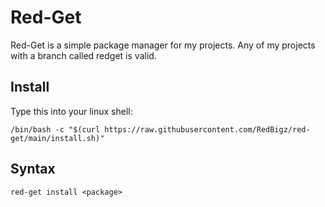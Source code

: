 # Red-Get
Red-Get is a simple package manager for my projects. Any of my projects with a branch called redget is valid.

## Install
Type this into your linux shell:
```
/bin/bash -c "$(curl https://raw.githubusercontent.com/RedBigz/red-get/main/install.sh)"
```
## Syntax

```
red-get install <package>
```
